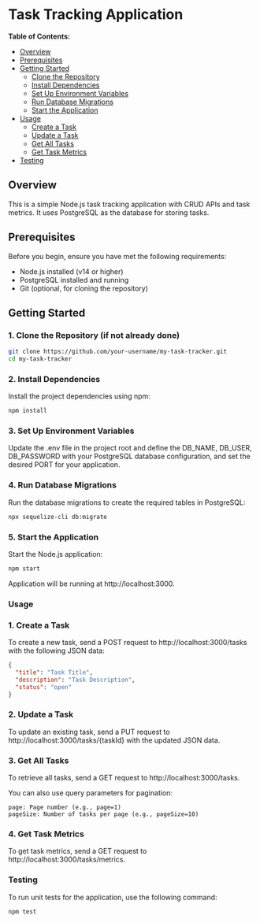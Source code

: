 # Task Tracking Application

**Table of Contents:**

- [Overview](#overview)
- [Prerequisites](#prerequisites)
- [Getting Started](#getting-started)
  - [Clone the Repository](#1-clone-the-repository-if-not-already-done)
  - [Install Dependencies](#2-install-dependencies)
  - [Set Up Environment Variables](#3-set-up-environment-variables)
  - [Run Database Migrations](#4-run-database-migrations)
  - [Start the Application](#5-start-the-application)
- [Usage](#usage)
  - [Create a Task](#create-a-task)
  - [Update a Task](#update-a-task)
  - [Get All Tasks](#get-all-tasks)
  - [Get Task Metrics](#get-task-metrics)
- [Testing](#testing)

## Overview

This is a simple Node.js task tracking application with CRUD APIs and task metrics. It uses PostgreSQL as the database for storing tasks.

## Prerequisites

Before you begin, ensure you have met the following requirements:

- Node.js installed (v14 or higher)
- PostgreSQL installed and running
- Git (optional, for cloning the repository)

## Getting Started

### 1. Clone the Repository (if not already done)

```bash
git clone https://github.com/your-username/my-task-tracker.git
cd my-task-tracker
```

### 2. Install Dependencies

Install the project dependencies using npm:

```bash
npm install
```

### 3. Set Up Environment Variables

Update the .env file in the project root and define the  DB_NAME, DB_USER, DB_PASSWORD with your PostgreSQL database configuration, and set the desired PORT for your application.

### 4. Run Database Migrations

Run the database migrations to create the required tables in PostgreSQL:

```bash
npx sequelize-cli db:migrate
```

### 5. Start the Application

Start the Node.js application:

```bash
npm start
```

Application will be running at http://localhost:3000.

### Usage
### 1. Create a Task

To create a new task, send a POST request to http://localhost:3000/tasks with the following JSON data:

```json
{
  "title": "Task Title",
  "description": "Task Description",
  "status": "open"
}
```

### 2. Update a Task

To update an existing task, send a PUT request to http://localhost:3000/tasks/{taskId} with the updated JSON data.

### 3. Get All Tasks

To retrieve all tasks, send a GET request to http://localhost:3000/tasks.

You can also use query parameters for pagination:

    page: Page number (e.g., page=1)
    pageSize: Number of tasks per page (e.g., pageSize=10)

### 4. Get Task Metrics

To get task metrics, send a GET request to http://localhost:3000/tasks/metrics.

### Testing

To run unit tests for the application, use the following command:

```bash
npm test
```